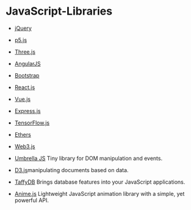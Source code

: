 # JavaScript-Libraries

- [jQuery](https://jquery.com/)
- [p5.js](https://p5js.org/)
- [Three.js](https://threejs.org/)
- [AngularJS](https://angularjs.org/)
- [Bootstrap](https://getbootstrap.com/)
- [React.js](https://reactjs.org/)
- [Vue.js](https://vuejs.org/)
- [Express.js](https://expressjs.com/)
- [TensorFlow.js](https://www.tensorflow.org/js)
- [Ethers](https://docs.ethers.io/v5/)
- [Web3.js](https://web3js.readthedocs.io/en/v1.5.2/)

- [Umbrella JS](https://umbrellajs.com/) Tiny library for DOM manipulation and events.
- [D3.js](https://d3js.org/)manipulating documents based on data.
- [TaffyDB](https://taffydb.com/) Brings database features into your JavaScript applications.
- [Anime.js](https://animejs.com/) Lightweight JavaScript animation library with a simple, yet powerful API.

